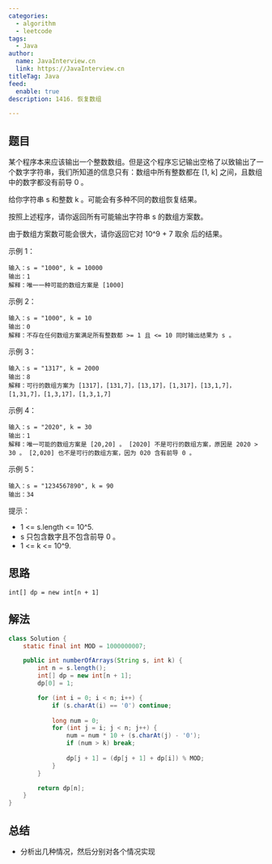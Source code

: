 ```yaml
---
categories:
  - algorithm
  - leetcode
tags:
  - Java
author: 
  name: JavaInterview.cn
  link: https://JavaInterview.cn
titleTag: Java
feed:
  enable: true
description: 1416. 恢复数组

---
```


## 题目

某个程序本来应该输出一个整数数组。但是这个程序忘记输出空格了以致输出了一个数字字符串，我们所知道的信息只有：数组中所有整数都在 [1, k] 之间，且数组中的数字都没有前导 0 。

给你字符串 s 和整数 k 。可能会有多种不同的数组恢复结果。

按照上述程序，请你返回所有可能输出字符串 s 的数组方案数。

由于数组方案数可能会很大，请你返回它对 10^9 + 7 取余 后的结果。



示例 1：

    输入：s = "1000", k = 10000
    输出：1
    解释：唯一一种可能的数组方案是 [1000]
示例 2：

    输入：s = "1000", k = 10
    输出：0
    解释：不存在任何数组方案满足所有整数都 >= 1 且 <= 10 同时输出结果为 s 。
示例 3：
    
    输入：s = "1317", k = 2000
    输出：8
    解释：可行的数组方案为 [1317]，[131,7]，[13,17]，[1,317]，[13,1,7]，[1,31,7]，[1,3,17]，[1,3,1,7]
示例 4：

    输入：s = "2020", k = 30
    输出：1
    解释：唯一可能的数组方案是 [20,20] 。 [2020] 不是可行的数组方案，原因是 2020 > 30 。 [2,020] 也不是可行的数组方案，因为 020 含有前导 0 。
示例 5：

    输入：s = "1234567890", k = 90
    输出：34


提示：

* 1 <= s.length <= 10^5.
* s 只包含数字且不包含前导 0 。
* 1 <= k <= 10^9.

## 思路

    int[] dp = new int[n + 1]

## 解法
```java
class Solution {
    static final int MOD = 1000000007;

    public int numberOfArrays(String s, int k) {
        int n = s.length();
        int[] dp = new int[n + 1];
        dp[0] = 1;

        for (int i = 0; i < n; i++) {
            if (s.charAt(i) == '0') continue;
            
            long num = 0;
            for (int j = i; j < n; j++) {
                num = num * 10 + (s.charAt(j) - '0');
                if (num > k) break;
                
                dp[j + 1] = (dp[j + 1] + dp[i]) % MOD;
            }
        }

        return dp[n];
    }
}

```

## 总结

- 分析出几种情况，然后分别对各个情况实现 
